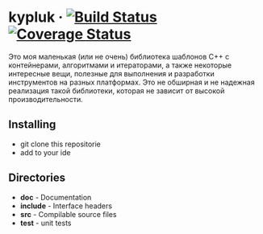 # kypluk &middot; [![Build Status](https://travis-ci.org/avdosev/kypluk.svg?branch=master)](https://travis-ci.org/avdosev/kypluk) [![Coverage Status](https://codecov.io/github/avdosev/kypluk/coverage.svg?branch=master)](https://codecov.io/gh/avdosev/kypluk/branch/master)
Это моя маленькая (или не очень) библиотека шаблонов C++ с контейнерами, алгоритмами и итераторами, а также некоторые интересные вещи, полезные для выполнения и разработки инструментов на разных платформах. Это не обширная и не надежная реализация такой библиотеки, которая не зависит от высокой производительности.


## Installing
* git clone this repositorie
* add to your ide

## Directories

* **doc** - Documentation
* **include** - Interface headers
* **src** - Compilable source files
* **test** - unit tests

